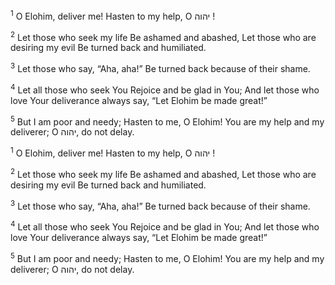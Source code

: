 <sup>1</sup> O Elohim, deliver me! Hasten to my help, O יהוה !

<sup>2</sup> Let those who seek my life Be ashamed and abashed, Let those who are desiring my evil Be turned back and humiliated.

<sup>3</sup> Let those who say, “Aha, aha!” Be turned back because of their shame.

<sup>4</sup> Let all those who seek You Rejoice and be glad in You; And let those who love Your deliverance always say, “Let Elohim be made great!”

<sup>5</sup> But I am poor and needy; Hasten to me, O Elohim! You are my help and my deliverer; O יהוה, do not delay.

<sup>1</sup> O Elohim, deliver me! Hasten to my help, O יהוה !

<sup>2</sup> Let those who seek my life Be ashamed and abashed, Let those who are desiring my evil Be turned back and humiliated.

<sup>3</sup> Let those who say, “Aha, aha!” Be turned back because of their shame.

<sup>4</sup> Let all those who seek You Rejoice and be glad in You; And let those who love Your deliverance always say, “Let Elohim be made great!”

<sup>5</sup> But I am poor and needy; Hasten to me, O Elohim! You are my help and my deliverer; O יהוה, do not delay.

